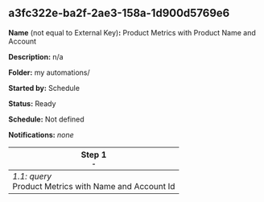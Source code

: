 ## a3fc322e-ba2f-2ae3-158a-1d900d5769e6

**Name** (not equal to External Key)**:** Product Metrics with Product Name and Account

**Description:** n/a

**Folder:** my automations/

**Started by:** Schedule

**Status:** Ready

**Schedule:** Not defined

**Notifications:** _none_


| Step 1<br>_<small>-</small>_ |
| --- |
| _1.1: query_<br>Product Metrics with Name and Account Id |
